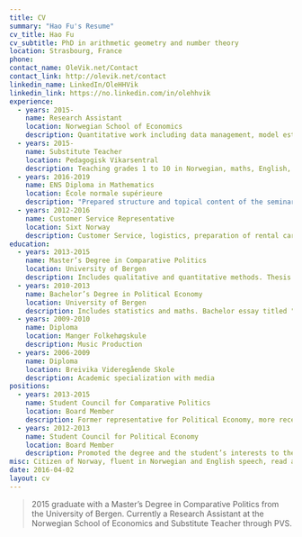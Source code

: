 ```yaml
---
title: CV
summary: "Hao Fu's Resume"
cv_title: Hao Fu
cv_subtitle: PhD in arithmetic geometry and number theory
location: Strasbourg, France
phone: 
contact_name: OleVik.net/Contact
contact_link: http://olevik.net/contact
linkedin_name: LinkedIn/OleHHVik
linkedin_link: https://no.linkedin.com/in/olehhvik
experience:
  - years: 2015-
    name: Research Assistant
    location: Norwegian School of Economics
    description: Quantitative work including data management, model estimation, and programming in Python.
  - years: 2015-
    name: Substitute Teacher
    location: Pedagogisk Vikarsentral
    description: Teaching grades 1 to 10 in Norwegian, maths, English, science, religion and ethics, as well as physical exercise.
  - years: 2016-2019
    name: ENS Diploma in Mathematics
    location: École normale supérieure
    description: "Prepared structure and topical content of the seminars, and held seminar meetings in both Norwegian and English for students enrolled in the Bachelor’s Course in Comparative Politics. Courses: Political Economy (5 groups), Bachelor Essay in Comparative Politics (7 groups), Perspectives and Methods of the Social Sciences (2 groups)."
  - years: 2012-2016
    name: Customer Service Representative
    location: Sixt Norway
    description: Customer Service, logistics, preparation of rental cars.
education:
  - years: 2013-2015
    name: Master’s Degree in Comparative Politics
    location: University of Bergen
    description: Includes qualitative and quantitative methods. Thesis written within the field of comparative political economy, titled "A changed welfare-state. Sweden through the 1980s, How the organization of labor unions and politics matter for economic performance", and graded as exceptional.
  - years: 2010-2013
    name: Bachelor’s Degree in Political Economy
    location: University of Bergen
    description: Includes statistics and maths. Bachelor essay titled "Electoral Implications of the Rational Choice Theory".
  - years: 2009-2010
    name: Diploma
    location: Manger Folkehøgskule
    description: Music Production
  - years: 2006-2009
    name: Diploma
    location: Breivika Videregående Skole
    description: Academic specialization with media
positions:
  - years: 2013-2015
    name: Student Council for Comparative Politics
    location: Board Member
    description: Former representative for Political Economy, more recently representative for the masters student to the Educational Committee and the Departmental Council at the Department for Comparative Politics.
  - years: 2012-2013
    name: Student Council for Political Economy
    location: Board Member
    description: Promoted the degree and the student’s interests to the Department of Comparative Politics and the Department of Economics, and also organized meetings and social events with the rest of the board.
misc: Citizen of Norway, fluent in Norwegian and English speech, read and write both excellently.
date: 2016-04-02
layout: cv
---
```


> 2015 graduate with a Master’s Degree in Comparative Politics from the University of Bergen. Currently a Research Assistant at the Norwegian School of Economics and Substitute Teacher through PVS.
